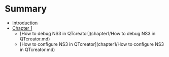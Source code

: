 # Summary

* [Introduction](README.md)
* [Chapter 1](chapter1/README.md)
    * [How to debug NS3 in QTcreator](chapter1/How to debug NS3 in QTcreator.md)
    * [How to configure NS3 in QTcreator](chapter1/How to configure NS3 in QTcreator.md)

